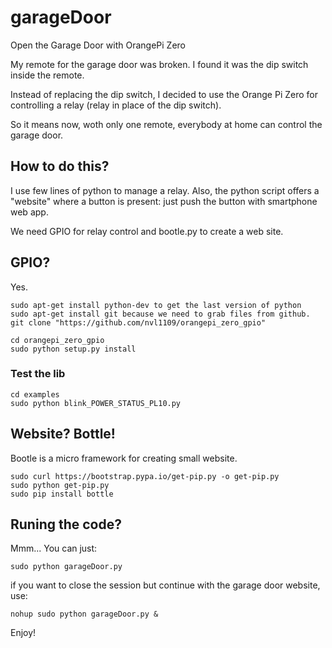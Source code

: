 # garageDoor
Open the Garage Door with OrangePi Zero

My remote for the garage door was broken. I found it was the dip switch inside the remote.

Instead of replacing the dip switch, I decided to use the Orange Pi Zero for controlling a relay (relay in place of the dip switch).

So it means now, woth only one remote, everybody at home can control the garage door.

## How to do this?
I use few lines of python to manage a relay. Also, the python script offers a "website" where a button is present: just push the button with
smartphone web app.

We need GPIO for relay control and bootle.py to create a web site.

## GPIO?
Yes. 

```
sudo apt-get install python-dev to get the last version of python
sudo apt-get install git because we need to grab files from github.
git clone "https://github.com/nvl1109/orangepi_zero_gpio"

cd orangepi_zero_gpio
sudo python setup.py install
```

### Test the lib
```
cd examples
sudo python blink_POWER_STATUS_PL10.py
```

## Website? Bottle!

Bootle is a micro framework for creating small website. 

```
sudo curl https://bootstrap.pypa.io/get-pip.py -o get-pip.py
sudo python get-pip.py
sudo pip install bottle
```

## Runing the code?

Mmm... You can just:

```
sudo python garageDoor.py
```

if you want to close the session but continue with the garage door website, use:
```
nohup sudo python garageDoor.py &
```

Enjoy!





